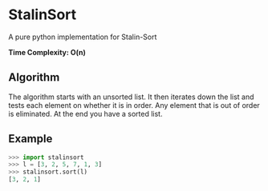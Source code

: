 # StalinSort

A pure python implementation for Stalin-Sort

**Time Complexity: O(n)**

## Algorithm

The algorithm starts with an unsorted list. It then iterates down the list and tests each element on whether it is in order. Any element that is out of order is eliminated. At the end you have a sorted list.

## Example

```python
>>> import stalinsort
>>> l = [3, 2, 5, 7, 1, 3]
>>> stalinsort.sort(l)
[3, 2, 1]
```
